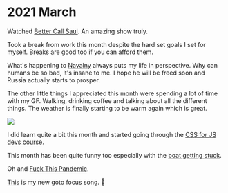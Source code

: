 # 2021 March

Watched [Better Call Saul](https://trakt.tv/shows/better-call-saul). An amazing show truly.

Took a break from work this month despite the hard set goals I set for myself. Breaks are good too if you can afford them.

What's happening to [Navalny](https://twitter.com/navalny) always puts my life in perspective. Why can humans be so bad, it's insane to me. I hope he will be freed soon and Russia actually starts to prosper.

The other little things I appreciated this month were spending a lot of time with my GF. Walking, drinking coffee and talking about all the different things. The weather is finally starting to be warm again which is great.

![](https://i.imgur.com/17QV0Sa.jpg)

I did learn quite a bit this month and started going through the [CSS for JS devs course](https://css-for-js.dev/).

This month has been quite funny too especially with the [boat getting stuck](https://stone-soup.ghost.io/archive/i-like-that-the-boat-is-stuck/).

Oh and [Fuck This Pandemic](https://eng.rekki.com/fuck-this-pandemic/pandemic.txt).

[This](https://open.spotify.com/track/2lF5acSU8Vu9292cthQmc5?si=DhLiuvcBQ_-blgLtlrnf0Q) is my new goto focus song. 🌸
